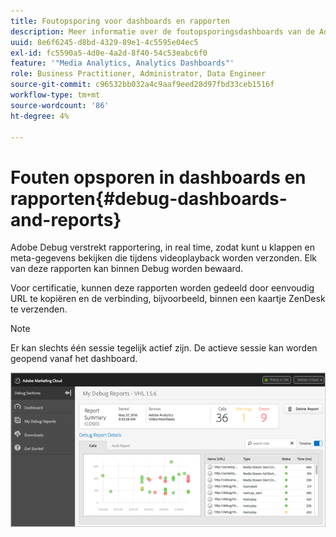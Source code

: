 ```yaml
---
title: Foutopsporing voor dashboards en rapporten
description: Meer informatie over de foutopsporingsdashboards van de Adobe.
uuid: 8e6f6245-d8bd-4329-89e1-4c5595e04ec5
exl-id: fc5590a5-4d0e-4a2d-8f40-54c53eabc6f0
feature: '"Media Analytics, Analytics Dashboards"'
role: Business Practitioner, Administrator, Data Engineer
source-git-commit: c96532bb032a4c9aaf9eed28d97fbd33ceb1516f
workflow-type: tm+mt
source-wordcount: '86'
ht-degree: 4%

---
```


# Fouten opsporen in dashboards en rapporten{#debug-dashboards-and-reports}

Adobe Debug verstrekt rapportering, in real time, zodat kunt u klappen en meta-gegevens bekijken die tijdens videoplayback worden verzonden. Elk van deze rapporten kan binnen Debug worden bewaard.

Voor certificatie, kunnen deze rapporten worden gedeeld door eenvoudig URL te kopiëren en de verbinding, bijvoorbeeld, binnen een kaartje ZenDesk te verzenden.

>[!NOTE]
>
>Er kan slechts één sessie tegelijk actief zijn. De actieve sessie kan worden geopend vanaf het dashboard.

![](assets/debug-dashboard.png)
